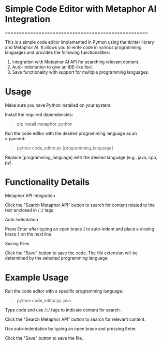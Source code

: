 Simple Code Editor with Metaphor AI Integration
===================================================
===================================================

This is a simple code editor implemented in Python using the tkinter library and Metaphor AI. It allows you to write code in various programming languages and provides the following functionalities:

1. Integration with Metaphor AI API for searching relevant content.
2. Auto-indentation to give an IDE-like feel.
3. Save functionality with support for multiple programming languages.


Usage
===================================================

Make sure you have Python installed on your system.

Install the required dependencies:

> pip install metaphor_python

Run the code editor with the desired programming language as an argument:

> python code_editor.py [programming_language]

Replace [programming_language] with the desired language (e.g., java, cpp, py).


Functionality Details
===================================================

Metaphor API Integration

Click the "Search Metaphor API" button to search for content related to the text enclosed in /::/ tags.

Auto Indentation

Press Enter after typing an open brace { to auto-indent and place a closing brace } on the next line.

Saving Files

Click the "Save" button to save the code. The file extension will be determined by the selected programming language.


Example Usage
===================================================

Run the code editor with a specific programming language:

> python code_editor.py java

Type code and use /::/ tags to indicate content for search.

Click the "Search Metaphor API" button to search for relevant content.

Use auto-indentation by typing an open brace and pressing Enter.

Click the "Save" button to save the file.